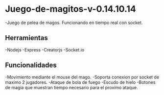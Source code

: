 Juego-de-magitos-v-0.14.10.14
=============================

-Juego de pelea de magos. Funcionando en tiempo real con socket.

Herramientas
------------
  -Nodejs
  -Express
  -Creatorjs
  -Socket.io
  
Funcionalidades
---------------
  -Movimiento mediante el mouse del mago.
  -Soporta conexion por socket de maximo 2 jugadores.
  -Ataque de bola de fuego
  -Escudo de hielo
  -Botones de magia que muestran tiempo necesario para el proximo ataque.
